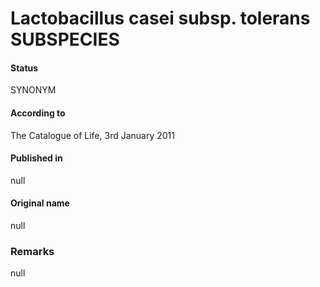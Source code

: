 Lactobacillus casei subsp. tolerans SUBSPECIES
=======

#### Status
SYNONYM

#### According to
The Catalogue of Life, 3rd January 2011

#### Published in
null

#### Original name
null

### Remarks
null